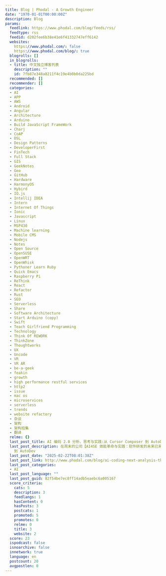 ```yaml
---
title: Blog | Phodal - A Growth Engineer
date: "1970-01-01T00:00:00Z"
description: Blog
params:
  feedlink: https://www.phodal.com/blog/feeds/rss/
  feedtype: rss
  feedid: d202fee6b38e41e6f41332747eff6142
  websites:
    https://www.phodal.com/: false
    https://www.phodal.com/blog/: true
  blogrolls: []
  in_blogrolls:
  - title: 中文独立博客列表
    description: ""
    id: 7fb87e348a8211f4c19e4b0b0da225bd
  recommended: []
  recommender: []
  categories:
  - AI
  - APP
  - AWS
  - Android
  - Angular
  - Architecture
  - Arduino
  - Build JavaScript FrameWork
  - Charj
  - CoAP
  - DSL
  - Design Patterns
  - DeveloperFirst
  - FinTech
  - Full Stack
  - GIS
  - GeekNotes
  - Geo
  - GitHub
  - Hardware
  - HarmonyOS
  - Hybird
  - IO.js
  - Intellij IDEA
  - Intern
  - Internet Of Things
  - Ionic
  - Javascript
  - Linux
  - MSP430
  - Machine learning
  - Mobile CMS
  - Nodejs
  - Notes
  - Open Source
  - OpenSUSE
  - OpenWRT
  - OpenWhisk
  - Pythoner Learn Ruby
  - Quick Emacs
  - Raspberry Pi
  - ReThink
  - React
  - Refactor
  - Rust
  - SEO
  - Serverless
  - Share
  - Software Architecture
  - Start Arduino (copy)
  - Swift
  - Teach Girlfriend Programming
  - Technology
  - Think Of REWORK
  - ThinkZone
  - Thoughtworks
  - UX
  - Uncode
  - VR
  - VR AR
  - be-a-geek
  - feakin
  - growth
  - high performance restful services
  - http2
  - issue
  - mac os
  - microservices
  - serverless
  - trends
  - website refactory
  - 杂谈
  - 架构
  - 架构拾集
  - 翻译
  relme: {}
  last_post_title: AI 编码 2.0 分析、思考与实践:从 Cursor Composer 到 AutoDev Sketch
  last_post_description: 在周末的公司【AI4SE 效能革命与实践：软件研发的未来已来】直播里，我分享了《AI编码工具 2.0 从 Cursor
    到 AutoDev
  last_post_date: "2025-02-22T08:01:38Z"
  last_post_link: http://www.phodal.com/blog/ai-coding-next-analysis-thinking-and-practise/
  last_post_categories:
  - AI
  last_post_language: ""
  last_post_guid: 82f54be7ec8ff14adb5eaebc6a005167
  score_criteria:
    cats: 5
    description: 3
    feedlangs: 1
    hasContent: 0
    hasPosts: 3
    postcats: 1
    promoted: 5
    promotes: 0
    relme: 0
    title: 3
    website: 2
  score: 23
  ispodcast: false
  isnoarchive: false
  innetwork: true
  language: en
  postcount: 20
  avgpostlen: 0
---
```

